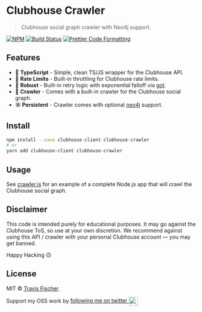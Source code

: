 # Clubhouse Crawler

> Clubhouse social graph crawler with Neo4j support.

[![NPM](https://img.shields.io/npm/v/clubhouse-crawler.svg)](https://www.npmjs.com/package/clubhouse-crawler) [![Build Status](https://github.com/transitive-bullshit/clubhouse/actions/workflows/build.yml/badge.svg)](https://github.com/transitive-bullshit/clubhouse/actions/workflows/build.yml) [![Prettier Code Formatting](https://img.shields.io/badge/code_style-prettier-brightgreen.svg)](https://prettier.io)

## Features

- 🤙 **TypeScript** - Simple, clean TS/JS wrapper for the Clubhouse API.
- 🚀 **Rate Limits** - Built-in throttling for Clubhouse rate limits.
- 💪 **Robust** - Built-in retry logic with exponential falloff via [got](https://github.com/sindresorhus/got).
- 🤖 **Crawler** - Comes with a built-in crawler for the Clubhouse social graph.
- 🕸 ️️**Persistent** - Crawler comes with optional [neo4j](https://neo4j.com/) support.

## Install

```sh
npm install --save clubhouse-client clubhouse-crawler
# or
yarn add clubhouse-client clubhouse-crawler
```

## Usage

See [crawler.js](../../examples/crawler.js) for an example of a complete Node.js app that will crawl the Clubhouse social graph.

## Disclaimer

This code is intended purely for educational purposes. It may go against the Clubhouse ToS, so use at your own discretion. We recommend against using this API / crawler with your personal Clubhouse account — you may get banned.

Happy Hacking 🙃

## License

MIT © [Travis Fischer](https://transitivebullsh.it).

Support my OSS work by <a href="https://twitter.com/transitive_bs">following me on twitter <img src="https://storage.googleapis.com/saasify-assets/twitter-logo.svg" alt="twitter" height="24px" align="center"></a>
